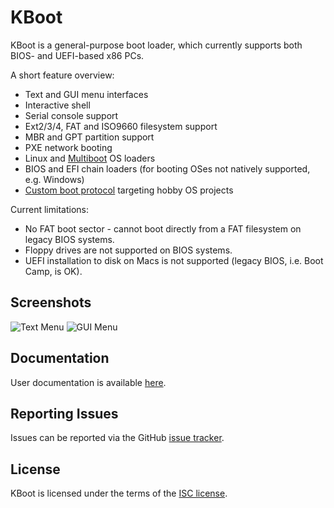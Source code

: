 KBoot
=====

KBoot is a general-purpose boot loader, which currently supports both BIOS- and
UEFI-based x86 PCs.

A short feature overview:

 * Text and GUI menu interfaces
 * Interactive shell
 * Serial console support
 * Ext2/3/4, FAT and ISO9660 filesystem support
 * MBR and GPT partition support
 * PXE network booting
 * Linux and
   [Multiboot](https://www.gnu.org/software/grub/manual/multiboot/multiboot.html)
   OS loaders
 * BIOS and EFI chain loaders (for booting OSes not natively supported, e.g.
   Windows)
 * [Custom boot protocol](documentation/kboot-protocol.md) targeting hobby OS
   projects

Current limitations:

 * No FAT boot sector - cannot boot directly from a FAT filesystem on legacy
   BIOS systems.
 * Floppy drives are not supported on BIOS systems.
 * UEFI installation to disk on Macs is not supported (legacy BIOS, i.e. Boot
   Camp, is OK).

Screenshots
-----------

![Text Menu](documentation/guide/images/menu.png)
![GUI Menu](documentation/guide/images/gui.png)

Documentation
-------------

User documentation is available [here](documentation/guide).

Reporting Issues
----------------

Issues can be reported via the GitHub
[issue tracker](https://github.com/aejsmith/kboot/issues).

License
-------

KBoot is licensed under the terms of the [ISC license](documentation/license.md).
